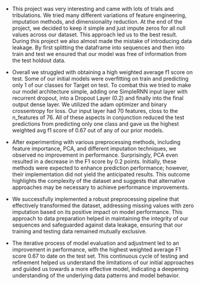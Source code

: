 *   This project was very interesting and came with lots of trials and tribulations. We tried many different variations of feature engineering, imputation methods, and dimensionality reduction. At the end of the project, we decided to keep it simple and just impute zeros for all null values across our dataset. This approach led us to the best result. During this project we also almost made the mistake of introducing data leakage. By first splitting the dataframe into sequences and then into train and test we ensured that our model was free of information from the test holdout data.

*   Overall we struggled with obtaining a high weighted average f1 score on test. Some of our initial models were overfitting on train and predicting only 1 of our classes for Target on test. To combat this we tried to make our model architecture simple, adding one SimpleRNN input layer with recurrent dropout, into a Dropout Layer (0.2) and finally into the final output dense layer. We utilized the adam optimizer and binary crossentropy for loss. Our input layer had 70 features, closs to the n_features of 76. All of these aspects in conjunction reduced the test predictions from predicting only one class and gave us the highest weighted avg f1 score of 0.67 out of any of our prior models.

* After experimenting with various preprocessing methods, including feature importance, PCA, and different imputation techniques, we observed no improvement in performance. Surprisingly, PCA even resulted in a decrease in the F1 score by 0.2 points. Initially, these methods were expected to enhance prediction performance; however, their implementation did not yield the anticipated results. This outcome highlights the complexity of the dataset and suggests that alternative approaches may be necessary to achieve performance improvements.

* We successfully implemented a robust preprocessing pipeline that effectively transformed the dataset, addressing missing values with zero imputation based on its positive impact on model performance. This approach to data preparation helped in maintaining the integrity of our sequences and safeguarded against data leakage, ensuring that our training and testing data remained mutually exclusive.

* The iterative process of model evaluation and adjustment led to an improvement in performance, with the highest weighted average F1 score 0.67 to date on the test set. This continuous cycle of testing and refinement helped us understand the limitations of our initial approaches and guided us towards a more effective model, indicating a deepening understanding of the underlying data patterns and model behavior.
